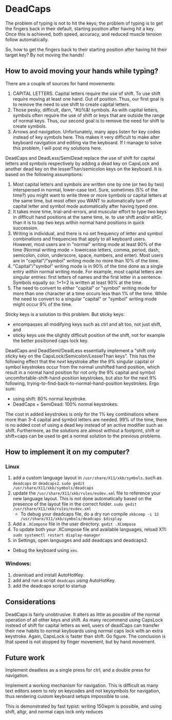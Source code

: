 # DeadCaps

The problem of typing is not to hit the keys; the problem of typing is to get the fingers back in their default, starting position after having hit a key. Once this is achieved, both speed, accuracy, and reduced muscle tension follow automatically.

So, how to get the fingers back to their starting position after having hit their target key? By not moving the hands!

## How to avoid moving your hands while typing?

There are a couple of sources for hand movements:
1. CAPITAL LETTERS. Capital letters require the use of shift. To use shift require moving at least one hand. Out of position. Thus, our first goal is to remove the need to use shift to create capital letters.
2. Those pesky, difficult, darn, "#¤%&! symbols. As with capital letters, symbols often require the use of shift or keys that are outside the range of normal keys. Thus, our second goal is to remove the need for shift to create symbols.
3. Arrows and navigation. Unfortunately, many apps listen for key codes instead of key symbols here. This makes it very difficult to make alter keyboard navigation and editing via the keyboard. If I manage to solve this problem, I will post my solutions here.

DeadCaps and DeadLess/SemiDead replace the use of shift for capital letters and symbols respectively by adding a dead key on CapsLock and another dead key on the lesserThan/semicolon keys on the keyboard. It is based on the following assumptions:

1. Most capital letters and symbols are written one by one (or two by two) interspersed in normal, lower-case text. Sure, sometimes (5% of the time?) you might want to write three or more symbols or capital letters at the same time, but most often you WANT to automatically turn off capital letter and symbol mode automatically after having typed one.
2. It takes more time, trial-and-errors, and muscular effort to type two keys in difficult hand positions at the same time, ie. to use shift and/or altGr, than it is to tap two keys within normal hand positions in quick succession.
3. Writing is individual, and there is no set frequency of letter and symbol combinations and frequencies that apply to all keyboard users. However, most users are in "normal" writing mode at least 90% of the time (Normal writing mode = lowercase letters, comma, period, dash, semicolon, colon, underscore, space, numbers, and enter). Most users are in  "capital"/"symbol" writing mode no more than 10% of the time.
4. "Capital"/"symbol" writing mode is in 90% of the time done as a single entry *within* normal writing mode. For example, most capital letters are singular entries: first letters of names and the first letter in a sentence. Symbols equally so: 1+1=2 is written at least 90% at the time.
5. The need to convert to either "capital" or "symbol" writing mode for more than one character at a time occurs less than 1% of the time. While the need to convert to a singular "capital" or "symbol" writing mode might occur 9% of the time.

Sticky keys is a solution to this problem. But sticky keys:
 * encompasses all modifying keys such as ctrl and alt too, not just shift, and
 * sticky keys use the slightly difficult position of the shift, not for example the better positioned caps lock key.

DeadCaps and DeadSemi/DeadLess essentially implement a "shift only sticky key on the CapsLock/Semicolon/LesserThan keys". This has the following effect that the *next* keystroke after the 9% singular capital or symbol keystrokes occur from the normal unshifted hand position, which result in a normal hand position for not only the 9% capital and symbol uncomfortable-shift-hand-position keystrokes, but also for the next 9% following, trying-to-find-back-to-normal-hand-position keystrokes. Ergo sum:
 * using shift: 80% normal keystroke.
 * DeadCaps + SemiDead: 100% normal keystrokes.

The cost in added keystrokes is only for the 1% key combinations where more than 3-4 capital and symbol letters are needed. 99% of the time, there is no added cost of using a dead key instead of an active modifier such as shift. Furthermore, as the solutions are almost without a footprint, shift or shift+caps can be used to get a normal solution to the previous problems.

## How to implement it on my computer?

### Linux
1. add a custom language layout in `/usr/share/X11/xkb/symbols`. such as
 `deadcaps` or `deadcaps2`.
 `sudo gedit /usr/share/X11/xkb/symbols/deadcaps`
2. update the `/usr/share/X11/xkb/rules/evdev.xml` file to reference your new language layout. This is not done automatically based on the presence of the layout file in the correct folder.
 `sudo gedit /usr/share/X11/xkb/rules/evdev.xml`
   * To debug your deadcaps file, do a dry run compile
`xkbcomp -i 12 /usr/share/X11/xkb/symbols/deadcaps $display`
3. Add a `.XCompose` file in the user directory.
   `gedit .XCompose`
4. To update both your .XCompose file and available languages, reload X11:
 `sudo systemctl restart display-manager`
5. in Settings, open languages and add deadcaps and deadcaps2.
* Debug the keyboard using `xev`.

### Windows:
1. download and install AutoHotKey.
2. add and run a script `deadcaps` using AutoHotKey.
3. add the deadcaps script to startup

## Considerations

DeadCaps is fairly unobtrusive. It alters as little as possible of the normal operation of all other keys and shift. As many recommend using CapsLock instead of shift for capital letters as well, users of deadCaps can transfer their new habits to normal keyboards using normal caps lock with an extra keystroke. Again, CapsLock is faster than shift. Go figure. The conclusion is that speed is not stopped by finger movement, but by hand movement.

## Future work

Implement deadless as a single press for ctrl, and a double press for navigation.

Implement a working mechanism for navigation. This is difficult as many text editors seem to rely on keycodes and not keysymbols for navigation, thus rendering custom keyboard setups impossible to use.



This is demonstrated by  fast typist: writing 150wpm is possible, and using shift, altgr, and normal caps lock only reduces
